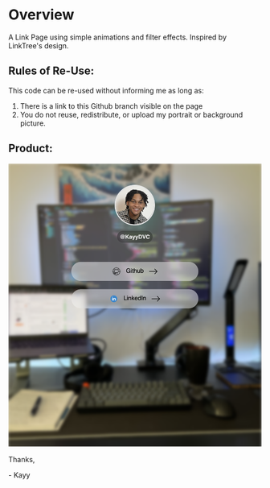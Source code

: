 # Overview
A Link Page using simple animations and filter effects. Inspired by LinkTree's design.

## Rules of Re-Use:
This code can be re-used without informing me as long as: 
  1) There is a link to this Github branch visible on the page
  2) You do not reuse, redistribute, or upload my portrait or background picture. 

## Product: 

![Finished Product](./assets/Finished_Product.png)

Thanks,

\- Kayy
